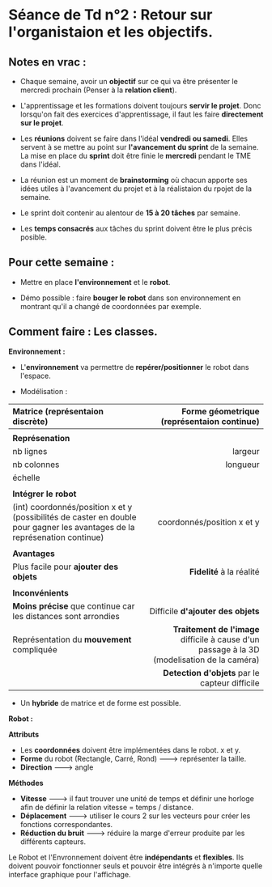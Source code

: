 # Séance de Td n°2 : Retour sur l'organistaion et les objectifs.

## Notes en vrac :

- Chaque semaine, avoir un **objectif** sur ce qui va être présenter le mercredi prochain (Penser à la **relation client**).

- L'apprentissage et les formations doivent toujours **servir le projet**. Donc lorsqu'on fait des exercices d'apprentissage, il faut les faire **directement sur le projet**.

- Les **réunions** doivent se faire dans l'idéal **vendredi ou samedi**. Elles servent à se mettre au point sur **l'avancement du sprint** de la semaine. La mise en place du **sprint** doit être finie le **mercredi** pendant le TME dans l'idéal.

- La réunion est un moment de **brainstorming** où chacun apporte ses idées utiles à l'avancement du projet et à la réalistaion du rpojet de la semaine.

- Le sprint doit contenir au alentour de **15 à 20 tâches** par semaine. 

- Les **temps consacrés** aux tâches du sprint doivent être le plus précis posible.

## Pour cette semaine :

- Mettre en place **l'environnement** et le **robot**.

- Démo possible : faire **bouger le robot** dans son environnement en montrant qu'il a changé de coordonnées par exemple.

## Comment faire : Les classes.

**Environnement :**

- L'**environnement** va permettre de **repérer/positionner** le robot dans l'espace.

- Modélisation :

| Matrice (représentaion discrète) |  Forme géometrique (représentaion continue)        |
| :--------------- |---------------:|
|  |   |
| **Représenation**  |         |
| nb lignes  | largeur |
| nb colonnes  | longueur          |
| échelle |   |
|  |   |
| **Intégrer le robot** |   |
| (int) coordonnés/position x et y (possibilités de caster en double pour gagner les avantages de la représenation continue) | coordonnés/position x et y  |
|  |   |
| **Avantages** |   |
| Plus facile pour **ajouter des objets** |  **Fidelité** à la réalité |
|  |   |
| **Inconvénients** |   |
| **Moins précise** que continue car les distances sont arrondies |  Difficile **d'ajouter des objets** |
| Représentation du **mouvement** compliquée |  **Traitement de l'image** difficile à cause d'un passage à la 3D (modelisation de la caméra) |
|  |  **Detection d'objets** par le capteur difficile |

- Un **hybride** de matrice et de forme est possible.


**Robot :**

  **Attributs**
- Les **coordonnées** doivent être implémentées dans le robot. x et y.
- **Forme** du robot (Rectangle, Carré, Rond) ---> représenter la taille.
- **Direction** ---> angle

**Méthodes**
- **Vitesse** ---> il faut trouver une unité de temps et définir une horloge afin de définir la relation vitesse = temps / distance.
- **Déplacement** ---> utiliser le cours 2 sur les vecteurs pour créer les fonctions correspondantes.
- **Réduction du bruit** ---> réduire la marge d'erreur produite par les différents capteurs.

Le Robot et l'Envronnement doivent être **indépendants** et **flexibles**. Ils doivent pouvoir fonctionner seuls et pouvoir être intégrés à n'importe quelle interface graphique pour l'affichage.





